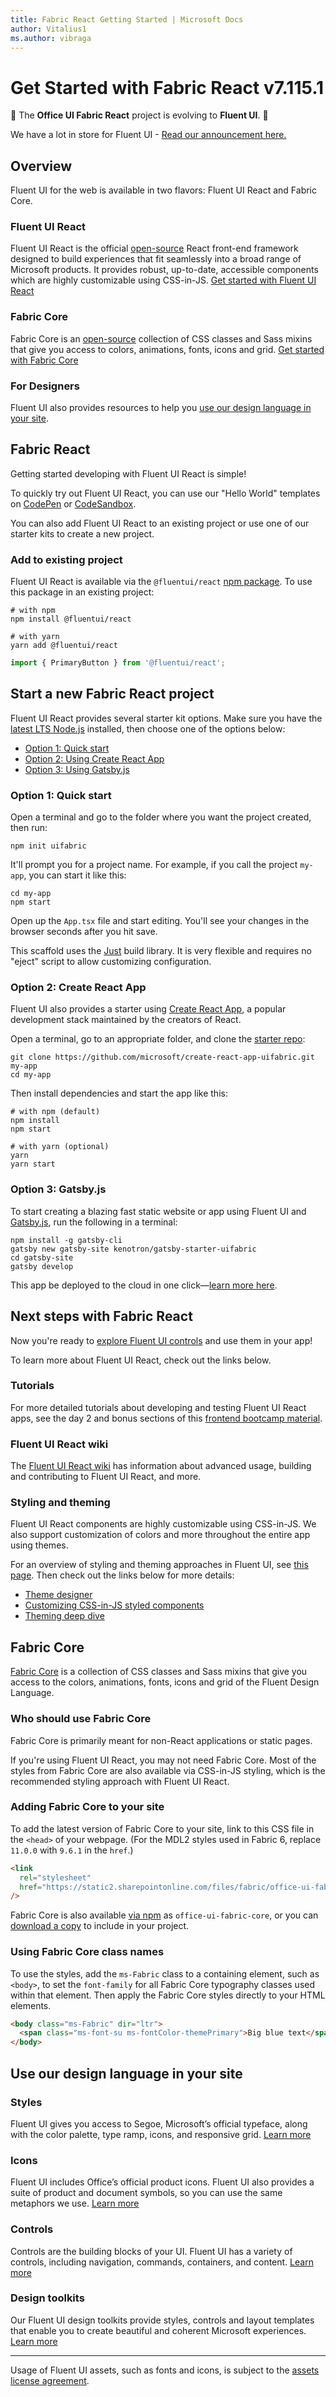 ```yaml
---
title: Fabric React Getting Started | Microsoft Docs
author: Vitalius1
ms.author: vibraga
---
```


# Get Started with Fabric React v7.115.1

:tada: The **Office UI Fabric React** project is evolving to **Fluent UI**. :tada:

We have a lot in store for Fluent UI - [Read our announcement here.](https://developer.microsoft.com/en-us/office/blogs/ui-fabric-is-evolving-into-fluent-ui/)


## Overview
Fluent UI for the web is available in two flavors: Fluent UI React and Fabric Core.

<!-- manually creating h3 to avoid duplicate auto-generated IDs -->
<h3 id="fluent-ui-react-overview">Fluent UI React</h3>

Fluent UI React is the official [open-source](https://github.com/microsoft/fluentui) React front-end framework designed to build experiences that fit seamlessly into a broad range of Microsoft products. It provides robust, up-to-date, accessible components which are highly customizable using CSS-in-JS. [Get started with Fluent UI React](#fluent-ui-react)

<h3 id="fabric-core-overview">Fabric Core</h3>

Fabric Core is an [open-source](https://github.com/OfficeDev/office-ui-fabric-core) collection of CSS classes and Sass mixins that give you access to colors, animations, fonts, icons and grid. [Get started with Fabric Core](#fabric-core)

<h3 id="for-designers">For Designers</h3>

Fluent UI also provides resources to help you [use our design language in your site](#use-our-design-language-in-your-site).



## Fabric React
Getting started developing with Fluent UI React is simple!

To quickly try out Fluent UI React, you can use our "Hello World" templates on [CodePen](https://aka.ms/fluentpen) or [CodeSandbox](https://aka.ms/fluentsandbox).

You can also add Fluent UI React to an existing project or use one of our starter kits to create a new project.

### Add to existing project

Fluent UI React is available via the `@fluentui/react` [npm package](https://www.npmjs.com/package/@fluentui/react). To use this package in an existing project:

```shell
# with npm
npm install @fluentui/react

# with yarn
yarn add @fluentui/react
```

```jsx
import { PrimaryButton } from '@fluentui/react';
```



## Start a new Fabric React project
Fluent UI React provides several starter kit options. Make sure you have the [latest LTS Node.js](https://nodejs.org/en/) installed, then choose one of the options below:

- [Option 1: Quick start](#option-1-quick-start)
- [Option 2: Using Create React App](#option-2-create-react-app)
- [Option 3: Using Gatsby.js](#option-3-gatsbyjs)

### Option 1: Quick start

Open a terminal and go to the folder where you want the project created, then run:

```shell
npm init uifabric
```

It'll prompt you for a project name. For example, if you call the project `my-app`, you can start it like this:

```shell
cd my-app
npm start
```

Open up the `App.tsx` file and start editing. You'll see your changes in the browser seconds after you hit save.

This scaffold uses the [Just](https://github.com/microsoft/just) build library. It is very flexible and requires no "eject" script to allow customizing configuration.

### Option 2: Create React App

Fluent UI also provides a starter using [Create React App](https://facebook.github.io/create-react-app/), a popular development stack maintained by the creators of React.

Open a terminal, go to an appropriate folder, and clone the [starter repo](https://github.com/microsoft/create-react-app-uifabric):

```shell
git clone https://github.com/microsoft/create-react-app-uifabric.git my-app
cd my-app
```

Then install dependencies and start the app like this:

```shell
# with npm (default)
npm install
npm start

# with yarn (optional)
yarn
yarn start
```

### Option 3: Gatsby.js

To start creating a blazing fast static website or app using Fluent UI and [Gatsby.js](https://www.gatsbyjs.org/), run the following in a terminal:

```shell
npm install -g gatsby-cli
gatsby new gatsby-site kenotron/gatsby-starter-uifabric
cd gatsby-site
gatsby develop
```

This app be deployed to the cloud in one click—[learn more here](https://github.com/microsoft/gatsby-starter-uifabric#-deploy).



## Next steps with Fabric React
Now you're ready to [explore Fluent UI controls](https://developer.microsoft.com/en-us/fabric#/controls/web) and use them in your app!

To learn more about Fluent UI React, check out the links below.

### Tutorials

For more detailed tutorials about developing and testing Fluent UI React apps, see the day 2 and bonus sections of this [frontend bootcamp material](https://microsoft.github.io/frontend-bootcamp/).

### Fluent UI React wiki

The [Fluent UI React wiki](https://github.com/microsoft/fluentui/wiki) has information about advanced usage, building and contributing to Fluent UI React, and more.

### Styling and theming

Fluent UI React components are highly customizable using CSS-in-JS. We also support customization of colors and more throughout the entire app using themes.

For an overview of styling and theming approaches in Fluent UI, see [this page](https://github.com/Microsoft/frontend-bootcamp/tree/master/step2-03/demo). Then check out the links below for more details:

- [Theme designer](https://aka.ms/themedesigner)
- [Customizing CSS-in-JS styled components](https://github.com/microsoft/fluentui/wiki/Component-Styling)
- [Theming deep dive](https://github.com/microsoft/fluentui/wiki/Theming)



## Fabric Core
[Fabric Core](https://github.com/OfficeDev/office-ui-fabric-core) is a collection of CSS classes and Sass mixins that give you access to the colors, animations, fonts, icons and grid of the Fluent Design Language.

### Who should use Fabric Core

Fabric Core is primarily meant for non-React applications or static pages.

If you're using Fluent UI React, you may not need Fabric Core. Most of the styles from Fabric Core are also available via CSS-in-JS styling, which is the recommended styling approach with Fluent UI React.

### Adding Fabric Core to your site

To add the latest version of Fabric Core to your site, link to this CSS file in the `<head>` of your webpage. (For the MDL2 styles used in Fabric 6, replace `11.0.0` with `9.6.1` in the `href`.)

```html
<link
  rel="stylesheet"
  href="https://static2.sharepointonline.com/files/fabric/office-ui-fabric-core/11.0.0/css/fabric.min.css"
/>
```

Fabric Core is also available [via npm](https://www.npmjs.com/package/office-ui-fabric-core) as `office-ui-fabric-core`, or you can [download a copy](https://github.com/OfficeDev/office-ui-fabric-core/releases) to include in your project.

### Using Fabric Core class names

To use the styles, add the `ms-Fabric` class to a containing element, such as `<body>`, to set the `font-family` for all Fabric Core typography classes used within that element. Then apply the Fabric Core styles directly to your HTML elements.

```html
<body class="ms-Fabric" dir="ltr">
  <span class="ms-font-su ms-fontColor-themePrimary">Big blue text</span>
</body>
```



## Use our design language in your site
### Styles

Fluent UI gives you access to Segoe, Microsoft’s official typeface, along with the color palette, type ramp, icons, and responsive grid. [Learn more](https://developer.microsoft.com/en-us/fabric#/styles/web)

### Icons

Fluent UI includes Office’s official product icons. Fluent UI also provides a suite of product and document symbols, so you can use the same metaphors we use. [Learn more](https://developer.microsoft.com/en-us/fabric#/styles/web/icons)

### Controls

Controls are the building blocks of your UI. Fluent UI has a variety of controls, including navigation, commands, containers, and content. [Learn more](https://developer.microsoft.com/en-us/fabric#/controls/web)

### Design toolkits

Our Fluent UI design toolkits provide styles, controls and layout templates that enable you to create beautiful and coherent Microsoft experiences. [Learn more](https://developer.microsoft.com/en-us/fabric#/resources)

---

Usage of Fluent UI assets, such as fonts and icons, is subject to the [assets license agreement](https://aka.ms/fluentui-assets-license).

